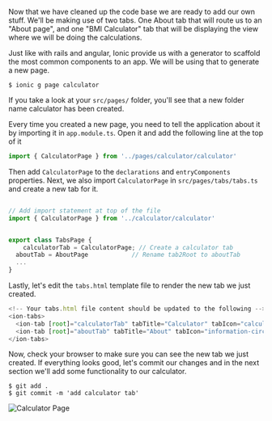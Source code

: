 Now that we have cleaned up the code base we are ready to add our own stuff. We'll be making use of two tabs. One About tab that will route us to an "About page", and one "BMI Calculator" tab that will be displaying the view where we will be doing the calculations.

Just like with rails and angular, Ionic provide us with a generator to scaffold the most common components to an app. We will be using that to generate a new page.

```shell
$ ionic g page calculator
```

If you take a look at your `src/pages/` folder, you'll see that a new folder name calculator has been created.

Every time you created a new page, you need to tell the application about it by importing it in `app.module.ts`. Open it and add the following line at the top of it

```javascript
import { CalculatorPage } from '../pages/calculator/calculator'
```

Then add `CalculatorPage` to the `declarations` and `entryComponents` properties. Next, we also import `CalculatorPage` in `src/pages/tabs/tabs.ts` and create a new tab for it.

```javascript

// Add import statement at top of the file
import { CalculatorPage } from '../calculator/calculator'


export class TabsPage {
	calculatorTab = CalculatorPage; // Create a calculator tab
  aboutTab = AboutPage            // Rename tab2Root to aboutTab
  ...
}

```

Lastly, let's edit the `tabs.html` template file to render the new tab we just created.

```javascript
<!-- Your tabs.html file content should be updated to the following -->
<ion-tabs>
  <ion-tab [root]="calculatorTab" tabTitle="Calculator" tabIcon="calculator"></ion-tab>
  <ion-tab [root]="aboutTab" tabTitle="About" tabIcon="information-circle"></ion-tab>
</ion-tabs>
```

Now, check your browser to make sure you can see the new tab we just created. If everything looks good, let's commit our changes and in the next section we'll add some functionality to our calculator.

```shell
$ git add .
$ git commit -m 'add calculator tab'
```

![Calculator Page](https://raw.githubusercontent.com/magnus-thor/ca_course/cooper_challenge_AUT/images/bmi-add-calculator-tab.png)